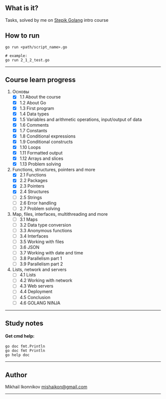 ## What is it?
Tasks, solved by me on [Stepik Golang](https://stepik.org/course/54403/syllabus) intro course 

## How to run
```
go run <path/script_name>.go

# example:
go run 2_1_2_test.go
```

-------------------------

## Course learn progress

1. Основы
    - [x] 1.1 About the course
    - [x] 1.2 About Go
    - [x] 1.3 First program
    - [x] 1.4 Data types
    - [x] 1.5 Variables and arithmetic operations, input/output of data
    - [x] 1.6 Comments
    - [x] 1.7 Constants
    - [x] 1.8 Conditional expressions
    - [x] 1.9 Conditional constructs
    - [x] 1.10 Loops
    - [x] 1.11 Formatted output
    - [x] 1.12 Arrays and slices
    - [x] 1.13 Problem solving

2. Functions, structures, pointers and more
    - [x] 2.1 Functions
    - [x] 2.2 Packages
    - [x] 2.3 Pointers
    - [x] 2.4 Structures
    - [ ] 2.5 Strings
    - [ ] 2.6 Error handling
    - [ ] 2.7 Problem solving

3. Map, files, interfaces, multithreading and more
    - [ ] 3.1 Maps
    - [ ] 3.2 Data type conversion
    - [ ] 3.3 Anonymous functions
    - [ ] 3.4 Interfaces
    - [ ] 3.5 Working with files
    - [ ] 3.6 JSON
    - [ ] 3.7 Working with date and time
    - [ ] 3.8 Parallelism part 1
    - [ ] 3.9 Parallelism part 2

4. Lists, network and servers
    - [ ] 4.1 Lists
    - [ ] 4.2 Working with network
    - [ ] 4.3 Web servers
    - [ ] 4.4 Deployment
    - [ ] 4.5 Conclusion
    - [ ] 4.6 GOLANG NINJA

-------------------------

## Study notes

#### Get cmd help:
```
go doc fmt.Println
go doc fmt Println
go help doc
```

-------------------------

## Author
Mikhail Ikonnikov <mishaikon@gmail.com>

-------------------------
